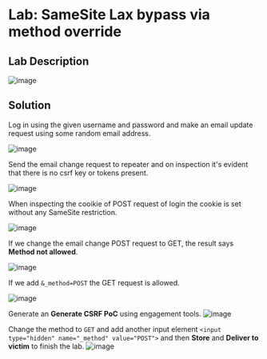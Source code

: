 # Lab: SameSite Lax bypass via method override

## Lab Description

![image](https://github.com/KVNuhman/Web-Security-Lab/assets/46161259/612e58dc-da6a-4dd9-8969-05b12a972adc)

## Solution

Log in using the given username and password and make an email update request using some random email address.

![image](https://github.com/KVNuhman/Web-Security-Lab/assets/46161259/1e9436b1-bf98-4b16-ab31-13ed7eab3b99)

Send the email change request to repeater and on inspection it's evident that there is no csrf key or tokens present.

![image](https://github.com/KVNuhman/Web-Security-Lab/assets/46161259/b928ac4b-edff-4add-92f5-5971cf7baa5c)

When inspecting the cooikie of POST request of login the cookie is set without any SameSite restriction.

![image](https://github.com/KVNuhman/Web-Security-Lab/assets/46161259/f653f704-9236-48df-8325-d6c2a23820a2)

If we change the email change POST request to GET, the result says **Method not allowed**.

![image](https://github.com/KVNuhman/Web-Security-Lab/assets/46161259/a565933d-765d-4ae3-9690-1894baf38f4f)

If we add `&_method=POST` the GET request is allowed.

![image](https://github.com/KVNuhman/Web-Security-Lab/assets/46161259/bb87bd09-9a51-42d4-8a4b-a86bd2cf3c6a)

Generate an **Generate CSRF PoC** using engagement tools.
![image](https://github.com/KVNuhman/Web-Security-Lab/assets/46161259/f2b7c953-9885-499c-b059-76b13f3dab2f)

Change the method to `GET` and add another input element `<input type="hidden" name="_method" value="POST">` and then **Store** and **Deliver to victim** to finish the lab.
![image](https://github.com/KVNuhman/Web-Security-Lab/assets/46161259/022f0f77-6b66-4f87-9de1-f8277564905b)
